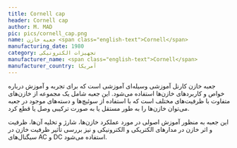 ```yaml
---
title: Cornell cap
header: Cornell cap
author: M. MAD
pic: pics/cornell_cap.png
name: جعبه خازن <span class="english-text">Cornell</span>
manufacturing_date: 1980
category: تجهیزات الکترونیکی
manufacturer_name: <span class="english-text">Cornell</span>
manufacturer_country: آمریکا
---
```

<p>
جعبه خازن کارنل آموزشی وسیله‌ای آموزشی است که برای تجربه و آموزش درباره خواص و
کاربردهای خازن‌ها استفاده می‌شود. این جعبه شامل یک مجموعه از خازن‌های متفاوت
با ظرفیت‌های مختلف است که با استفاده از سوئیچ‌ها و دسته‌های موجود در جعبه
می‌توان خازن‌ها را به طور مستقل یا به صورت ترکیبی وصل یا قطع کرد.
</p>
<p>
این جعبه به منظور آموزش اصولی در مورد عملکرد خازن‌ها، شارژ و تخلیه آن‌ها،
ظرفیت و اثر خازن در مدارهای الکتریکی و الکترونیکی و نیز بررسی تأثیر ظرفیت خازن
در سیگنال‌های
<span class="english-text">AC</span>
و
<span class="english-text">DC</span>
استفاده می‌شود.
</p>
